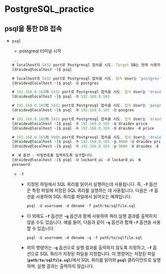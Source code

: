 # PostgreSQL_practice

## psql을 통한 DB 접속

- `psql`
    - postgreql 터미널 시작
    
    ```jsx
    ...
    # localhost의 5432 port로 Postgresql 접속을 시도. Target DB는 현재 사용자 이름과 동일한 'draidev'
    [draidev@localhost ~]$ psql
    
    # localhost의 5432 port로 Postgresql 접속을 시도. 접속 User는 'postgres'이며 Target DB는 접속 User와 동일한 'postgres'
    [draidev@localhost ~]$ psql -U postgres
    
    # 192.168.0.165의 5432 port로 Postgresql 접속을 시도. 접속 User는 'draidev'이며 Target DB는 현재 사용자 이름과 동일한 'browndwarf'
    [draidev@localhost ~]$ psql -h 192.168.0.165
    
    # 192.168.0.165의 5432 port로 Postgresql 접속을 시도. 접속 User는 'posgres'이며 Target DB는 접속 User와 동일한 'draidev'
    [draidev@localhost ~]$ psql -h 192.168.0.165 -U posgres
    
    # 192.168.0.165의 5432 port로 Postgresql 접속을 시도. 접속 User는 'draidev'이며 Target DB는 'price'
    [draidev@localhost ~]$ psql -h 192.168.0.165 -U draidev price
    [draidev@localhost ~]$ psql -h 192.168.0.165 -U draidev -d price
    
    # 192.168.0.165의 9000 port로 Postgresql 접속을 시도. 접속 User는 'draidev'이며 Target DB는 'price'
    [draidev@localhost ~]$ psql -h 192.168.0.165 -p 9000 -U draidev price
    [draidev@localhost ~]$ psql -h 192.168.0.165 -p 9000 -U draidev -d price
    
    # -W 옵션 : 비밀번호를 입력하도록 요구합니다.
    [draidev@localhost ~]$ psql -U lockard_ai -d lockard_ai -W
    password: 
    ```
    
    - `-f`
        - 지정된 파일에서 SQL 쿼리를 읽어서 실행하는데 사용됩니다. 즉, **`-f`** 옵션은 특정 파일에 저장된 SQL 쿼리를 실행하는 데 사용됩니다. 다음은 **`-f`** 옵션을 사용하여 SQL 쿼리를 파일에서 읽어오는 예제입니다.
            
            ```sql
            psql -U username -d dbname -f path/to/sqlfile.sql
            ```
            
        - 이 외에도 **`-f`** 옵션은 **`-q`** 옵션과 함께 사용하여 쿼리 실행 결과를 출력하지 않을 수도 있습니다. 예를 들어, 다음과 같이 **`-q`** 옵션과 함께 **`-f`** 옵션을 사용할 수 있습니다.
            
            ```
            psql -U username -d dbname -q -f path/to/sqlfile.sql
            ```
            
        - 위의 명령어는 **`-q`** 옵션으로 실행 결과를 출력하지 않도록 지정하고, **`-f`** 옵션으로 SQL 쿼리가 저장된 파일을 지정합니다. 이 명령어는 저장된 파일(**`path/to/sqlfile.sql`**)에서 SQL 쿼리를 읽어와 **`psql`** 클라이언트로 실행하며, 실행 결과는 출력하지 않습니다.
